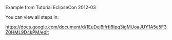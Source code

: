 
Example from Tutorial EclipseCon 2012-03

You can view all steps in:

<https://docs.google.com/document/d/1EuDej6ifrfj6Ipq3igMUoaJUY1A5e5F3Z0HML9D4kPM/edit>


